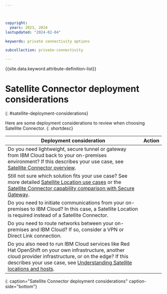 ```yaml
---



copyright:
  years: 2023, 2024
lastupdated: "2024-02-04"

keywords: private connectivity options

subcollection: private-connectivity

---
```


{{site.data.keyword.attribute-definition-list}}

# Satellite Connector deployment considerations
{: #satellite-deployment-considerations}

Here are some deployment considerations to review when choosing Satellite Connector.
{: shortdesc}

| Deployment consideration | Action |
|----|-----|
| Do you need lightweight, secure tunnel or gateway from IBM Cloud back to your on-premises environment? If this describes your use case, see [Satellite Connector overview](/docs/satellite?topic=satellite-understand-connectors). | |
| Still not sure which solution fits your use case? See more detailed [Satellite Location use cases](/docs/satellite?topic=satellite-use-case) or the [Satellite Connector capability comparison with Secure Gateway](/docs/satellite?topic=satellite-connector-and-secure-gateway#capability-comparison). | |
| Do you need to initiate communications from your on-premises to IBM Cloud? In this case, a Satellite Location is required instead of a Satellite Connector. ||
| Do you need to route networks between your on-premises and IBM Cloud? If so, consider a VPN or Direct Link connection. ||
| Do you also need to run IBM Cloud services like Red Hat OpenShift on your own infrastructure, another cloud provider infrastructure, or on the edge? If this describes your use case, see [Understanding Satellite locations and hosts](/docs/satellite?topic=satellite-location-host). ||
{: caption="Satellite Connector deployment considerations" caption-side="bottom"}
